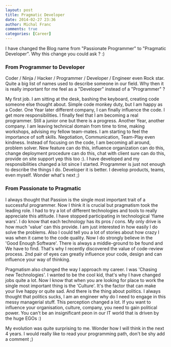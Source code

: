 ```yaml
---
layout: post
title: Pragmatic Developer
date: 2014-02-27 23:36
author: Michal Franc
comments: true
categories: [Career]
---
```

I have changed the Blog name from "Passionate Programmer" to "Pragmatic Developer". Why this change you could ask ? :)

<h3>From Programmer to Developer</h3>

Coder / Ninja / Hacker / Programmer / Developer / Engineer even Rock star.  Quite a big list of names used to describe someone in our field. Why then it is really important for me feel as a "Developer" instead of a "Programmer" ?

My first job. I am sitting at the desk, bashing the keyboard, creating code someone else thought about. Simple code monkey duty, but I am happy as a Coder. One Year later different company, I can finally influence the code. I get more responsibilities. I finally feel that I am becoming a real programmer. Still a junior one but there is a progress. Another Year, another company. I am leaving technical domain from time to time, making workshops, advising my fellow team-mates. I am starting to feel the importance of soft skills. Negotiation, Communication, Team-Play even kindness. Instead of focusing on the code, I am becoming all around, problem solver. New feature can do this, influence organization can do this, change deployment procedure can do this, chat with client sure can do this, provide on site support yep this too :). I have developed and my responsibilities changed a lot since I started. Programmer is just not enough to describe the things I do. Developer it is better. I develop products, teams, even myself. Wonder what's next ;) 

<h3>From Passionate to Pragmatic</h3>

I always thought that Passion is the single most important trait of a successful programmer. Now I think it is crucial but pragmatism took the leading role. I had to try a lot of different technologies and tools to really appreciate this attitude. I have stopped participating in technological 'flame wars'. I do know that each technology has its pros / cons. My only drive is how much 'value' can this provide. I am just interested in how easily I do solve the problems. Also I could tell you a lot of stories about how crazy I was when it came to the code quality. Now I do strongly believe in the 'Good Enough Software'. There is always a middle-ground to be found and We have to find. That's why I recently discovered the value of code-review process. 2nd pair of eyes can greatly influence your code, design and can influence your way of thinking.

Pragmatism also changed the way I approach my career. I was 'Chasing new Technologies'. I wanted to be the cool kid, that's why I have changed jobs quite a lot. Now I know that when you are looking for place to work the single most important thing is the 'Culture'. It's the factor that can make your live happy or quite sad. And there is the thing about politics. I always thought that politics sucks, I am an engineer why do I need to engage in this messy managerial stuff. This perception changed a lot. If you want to influence your organisation, culture, company, you need to gain political power. You can't be an insignificant peon in our IT world that is driven by the huge EGOs :)

My evolution was quite surprising to me. Wonder how I will think in the next 4 years. I would really like to read your programming path, don't be shy add a comment ;)
